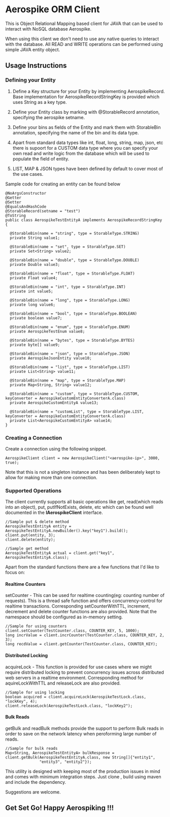 # Aerospike ORM Client

This is Object Relational Mapping based client for JAVA that can be used to interact with NoSQL database Aerospike.

When using this client we don't need to use any native queries to interact with the database. All READ and WRITE operations can be performed using simple JAVA entity object.

## Usage Instructions

### Defining your Entity

  1. Define a Key structure for your Entity by implementing AerospikeRecord. Base implementation for AerospikeRecordStringKey is provided which uses String as a key type.
  
  2. Define your Entity class by marking with @StorableRecord annotation, specifying the aerospike setname.
  
  3. Define your bins as fields of the Entity and mark them with StorableBin annotation, specifying the name of the bin and its data type.
  
  4. Apart from standard data types like int, float, long, string, map, json, etc there is supoort for a CUSTOM data type where you can specify your own read and write logic from the database which will be used to populate the field of entity.
  
  5. LIST, MAP & JSON types have been defined by default to cover most of the use cases.
  
  Sample code for creating an entity can be found below
  ```
  @NoArgsConstructor
@Getter
@Setter
@EqualsAndHashCode
@StorableRecord(setname = "test")
@ToString
public class AerospikeTestEntityA implements AerospikeRecordStringKey {

    @StorableBin(name = "string", type = StorableType.STRING)
    private String value1;

    @StorableBin(name = "set", type = StorableType.SET)
    private Set<String> value2;

    @StorableBin(name = "double", type = StorableType.DOUBLE)
    private Double value3;

    @StorableBin(name = "float", type = StorableType.FLOAT)
    private Float value4;

    @StorableBin(name = "int", type = StorableType.INT)
    private int value5;

    @StorableBin(name = "long", type = StorableType.LONG)
    private long value6;

    @StorableBin(name = "bool", type = StorableType.BOOLEAN)
    private boolean value7;

    @StorableBin(name = "enum", type = StorableType.ENUM)
    private AerospikeTestEnum value8;

    @StorableBin(name = "bytes", type = StorableType.BYTES)
    private byte[] value9;

    @StorableBin(name = "json", type = StorableType.JSON)
    private AerospikeJsonEntity value10;

    @StorableBin(name = "list", type = StorableType.LIST)
    private List<String> value11;

    @StorableBin(name = "map", type = StorableType.MAP)
    private Map<String, String> value12;

    @StorableBin(name = "custom", type = StorableType.CUSTOM, keyConverter = AerospikeCustomEntityConverterA.class)
    private AerospikeCustomEntityA value13;

    @StorableBin(name = "customList", type = StorableType.LIST, keyConverter = AerospikeCustomEntityConverterA.class)
    private List<AerospikeCustomEntityA> value14;
}
```

### Creating a Connection
 Create a connection using the following snippet. 
 ```
 AerospikeClient client = new AerospikeClient("<aerospike-ip>", 3000, true);
 ```
 Note that this is not a singleton instance and has been deliberately kept to allow for making more than one connection.
 
 ### Supported Operations
 
 The client currently supports all basic operations like get, read(which reads into an object), put, putIfNotExists, delete, etc which can be found well documented in the **IAerospikeClient** interface. 
 ```
 //Sample put & delete method
 AerospikeTestEntityA entity = AerospikeTestEntityA.newBuilder().key("key1").build();
 client.put(entity, 3);
 client.delete(entity);
 
 //Sample get method
 AerospikeTestEntityA actual = client.get("key1", AerospikeTestEntityA.class);
 ```
 
 Apart from the standard functions there are a few functions that I'd like to focus on:
 
 #### Realtime Counters
setCounter - This can be used for realtime counting(eg: counting number of requests). This is a thread safe function and offers concurrency-control for realtime transactions. Corresponding setCounterWithTTL, increment, decrement and delete counter functions are also provided. Note that the namespace should be configured as in-memory setting.
```
//Sample for using counters
client.setCounter(TestCounter.class, COUNTER_KEY, 5, 1000);
long incrValue = client.incrCounter(TestCounter.class, COUNTER_KEY, 2, 3);
long recdValue = client.getCounter(TestCounter.class, COUNTER_KEY);
```
 
 #### Distributed Locking
acquireLock - This function is provided for use cases where we might require distributed locking to prevent concurrency issues across distributed web servers in a realtime environment. Corresponding method for aquireLockWithTTL and releaseLock are also provided.
```
//Sample for using locking
boolean acquired = client.acquireLock(AerospikeTestLock.class, "lockKey", 4);
client.releaseLock(AerospikeTestLock.class, "lockKey2");
```

 #### Bulk Reads
 getBulk and readBulk methods provide the support to perform Bulk reads in order to save on the network latency when peroforming large number of reads.
 ```
 //Sample for bulk reads
 Map<String, AerospikeTestEntityA> bulkResponse = client.getBulk(AerospikeTestEntityA.class, new String[]{"entity1",
                "entity3", "entity2"});
 ```
 
 This utility is designed with keeping most of the production issues in mind and comes with minimum integration steps. Just clone , build using maven and include the dependency.
 
 Suggestions are welcome.
 
## Get Set Go! Happy Aerospiking !!!
 

